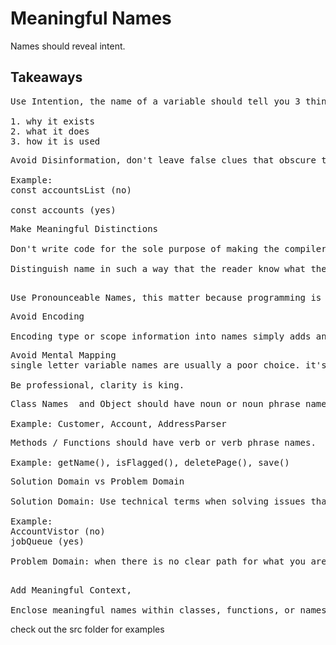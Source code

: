 # Meaningful Names

Names should reveal intent.

## Takeaways

<pre>
Use Intention, the name of a variable should tell you 3 things.

1. why it exists 
2. what it does 
3. how it is used
</pre>

<pre>
Avoid Disinformation, don't leave false clues that obscure the meaning of code. 

Example:
const accountsList (no)

const accounts (yes)
</pre>

<pre>
Make Meaningful Distinctions

Don't write code for the sole purpose of making the compiler or interpreter happy. 

Distinguish name in such a way that the reader know what the differences offer.

</pre>

<pre>
Use Pronounceable Names, this matter because programming is a social activity.
</pre>
<pre>
Avoid Encoding

Encoding type or scope information into names simply adds an extra burden of deciphering
</pre>
<pre>
Avoid Mental Mapping
single letter variable names are usually a poor choice. it's just a place holder that the reader must mentally map to the actual concept.

Be professional, clarity is king.
</pre>
<pre>
Class Names  and Object should have noun or noun phrase names.

Example: Customer, Account, AddressParser
</pre>
<pre>
Methods / Functions should have verb or verb phrase names.

Example: getName(), isFlagged(), deletePage(), save()
</pre>
<pre>
Solution Domain vs Problem Domain

Solution Domain: Use technical terms when solving issues that are clearly described.

Example: 
AccountVistor (no)
jobQueue (yes)

Problem Domain: when there is no clear path for what you are doing within the world of code. Use the name from the domain the problem came from. This is usually where very unique 'business logic' lives.
 
</pre>

<pre>
Add Meaningful Context,

Enclose meaningful names within classes, functions, or namespaces.
</pre>

check out the src folder for examples
